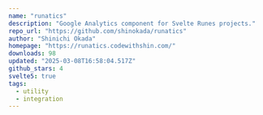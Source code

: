 ```yaml
---
name: "runatics"
description: "Google Analytics component for Svelte Runes projects."
repo_url: "https://github.com/shinokada/runatics"
author: "Shinichi Okada"
homepage: "https://runatics.codewithshin.com/"
downloads: 98
updated: "2025-03-08T16:58:04.517Z"
github_stars: 4
svelte5: true
tags: 
  - utility
  - integration
---
```

